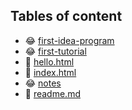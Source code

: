 ## Tables of content
- 😂 [first-idea-program](./first-idea-program)
- 😂 [first-tutorial](./first-tutorial)
- 🤣 [hello.html](./hello.html)
- 🤣 [index.html](./index.html)
- 😂 [notes](./notes)
- 🤣 [readme.md](./readme.md)
